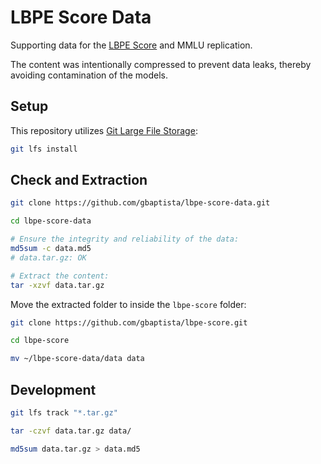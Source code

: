 # LBPE Score Data

Supporting data for the [LBPE Score](https://gbaptista.github.io/lbpe-score/) and MMLU replication.

The content was intentionally compressed to prevent data leaks, thereby avoiding contamination of the models.

## Setup

This repository utilizes [Git Large File Storage](https://git-lfs.com):

```sh
git lfs install
```

## Check and Extraction

```sh
git clone https://github.com/gbaptista/lbpe-score-data.git

cd lbpe-score-data

# Ensure the integrity and reliability of the data:
md5sum -c data.md5
# data.tar.gz: OK

# Extract the content:
tar -xzvf data.tar.gz
```

Move the extracted folder to inside the `lbpe-score` folder:
```sh
git clone https://github.com/gbaptista/lbpe-score.git

cd lbpe-score

mv ~/lbpe-score-data/data data
```

## Development

```sh
git lfs track "*.tar.gz"

tar -czvf data.tar.gz data/

md5sum data.tar.gz > data.md5
```
